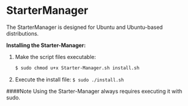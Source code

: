 # StarterManager

The StarterManager is designed for Ubuntu and Ubuntu-based distributions.

**Installing the Starter-Manager:**

1. Make the script files executable:
   ```bash
   $ sudo chmod u+x Starter-Manager.sh install.sh
2. Execute the install file:
   ```$ sudo ./install.sh```

####Note
Using the Starter-Manager always requires executing it with sudo.
